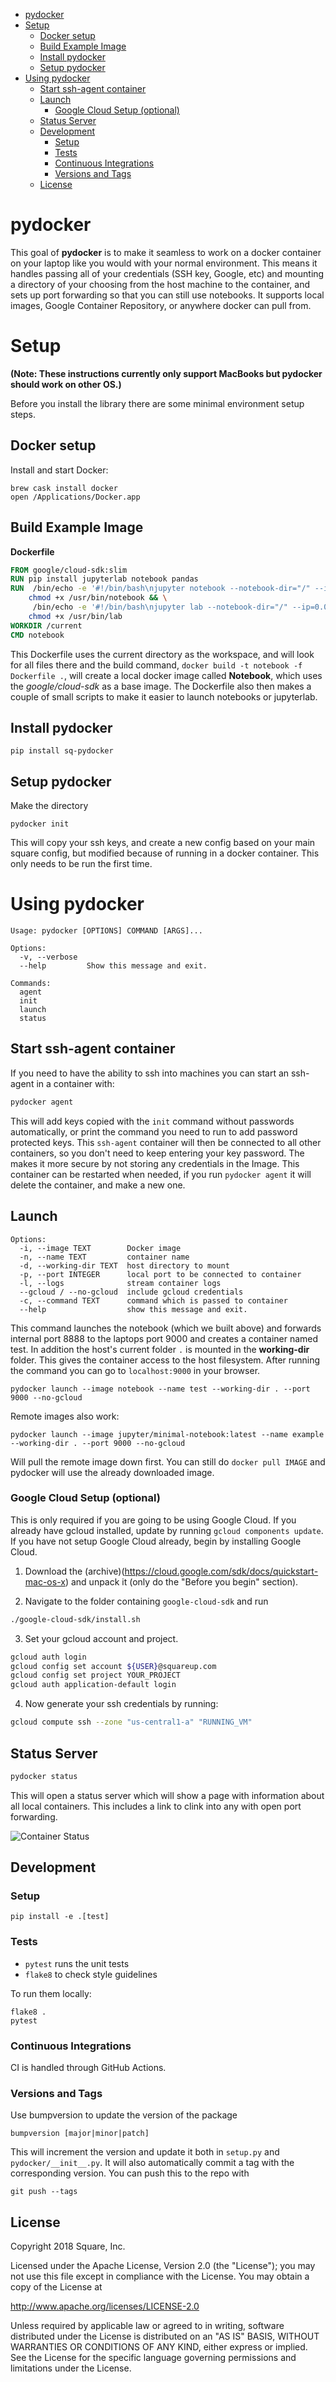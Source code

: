 - [pydocker](#pydocker)
- [Setup](#setup)
  - [Docker setup](#docker-setup)
  - [Build Example Image](#build-example-image)
  - [Install pydocker](#install-pydocker)
  - [Setup pydocker](#setup-pydocker)
- [Using pydocker](#using-pydocker)
  - [Start ssh-agent container](#start-ssh-agent-container)
  - [Launch](#launch)
    - [Google Cloud Setup (optional)](#google-cloud-setup-optional)
  - [Status Server](#status-server)
  - [Development](#development)
    - [Setup](#setup-1)
    - [Tests](#tests)
    - [Continuous Integrations](#continuous-integrations)
    - [Versions and Tags](#versions-and-tags)
  - [License](#license)


# pydocker
This goal of **pydocker** is to make it seamless to work on a docker container on your laptop like you would with your normal environment. This means it handles passing all of your credentials (SSH key, Google, etc) and mounting a directory of your choosing from the host machine to the container, and sets up port forwarding so that you can still use notebooks. It supports local images, Google Container Repository, or anywhere docker can pull from.

# Setup

**(Note: These instructions currently only support MacBooks but pydocker should work on other OS.)**

Before you install the library there are some minimal environment setup steps.



## Docker setup

Install and start Docker:

```
brew cask install docker
open /Applications/Docker.app
```

## Build Example Image
**Dockerfile**
```dockerfile
FROM google/cloud-sdk:slim
RUN pip install jupyterlab notebook pandas
RUN  /bin/echo -e '#!/bin/bash\njupyter notebook --notebook-dir="/" --ip=0.0.0.0 --allow-root --NotebookApp.token=""' > /usr/bin/notebook && \
    chmod +x /usr/bin/notebook && \
     /bin/echo -e '#!/bin/bash\njupyter lab --notebook-dir="/" --ip=0.0.0.0 --allow-root --NotebookApp.token=""' > /usr/bin/lab && \
    chmod +x /usr/bin/lab
WORKDIR /current
CMD notebook
```
This Dockerfile uses the current directory as the workspace, and will look for all files there and the build command, `docker build -t notebook -f Dockerfile .`, will create a local docker image called **Notebook**, which uses the *google/cloud-sdk* as a base image. The Dockerfile also then makes a couple of small scripts to make it easier to launch notebooks or jupyterlab.


## Install pydocker

```
pip install sq-pydocker
```


## Setup pydocker
Make the directory
```
pydocker init
```
This will copy your ssh keys, and create a new config based on your main square config, but modified because of running in a docker container. This only needs to be run the first time.


# Using pydocker
```
Usage: pydocker [OPTIONS] COMMAND [ARGS]...

Options:
  -v, --verbose
  --help         Show this message and exit.

Commands:
  agent
  init
  launch
  status
```



## Start ssh-agent container
If you need to have the ability to ssh into machines you can start an ssh-agent in a container with:
```python
pydocker agent
```
This will add keys copied with the `init` command without passwords automatically, or print the command you need to run to add password protected keys. This `ssh-agent` container will then be connected to all other containers, so you don't need to keep entering your key password. The makes it more secure by not storing any credentials in the Image. This container can be restarted when needed, if you run `pydocker agent` it will delete the container, and make a new one.


## Launch
```
Options:
  -i, --image TEXT        Docker image
  -n, --name TEXT         container name
  -d, --working-dir TEXT  host directory to mount
  -p, --port INTEGER      local port to be connected to container
  -l, --logs              stream container logs
  --gcloud / --no-gcloud  include gcloud credentials
  -c, --command TEXT      command which is passed to container
  --help                  show this message and exit.
```

This command launches the notebook (which we built above) and forwards internal port 8888 to the laptops port 9000 and creates a container named test.  In addition the host's current folder `.` is mounted in the **working-dir** folder. This gives the container access to the host filesystem. After running the command you can go to `localhost:9000` in your browser.

```
pydocker launch --image notebook --name test --working-dir . --port 9000 --no-gcloud
```

Remote images also work:
```
pydocker launch --image jupyter/minimal-notebook:latest --name example --working-dir . --port 9000 --no-gcloud
```
Will pull the remote image down first. You can still do `docker pull IMAGE` and pydocker will use the already downloaded image.

### Google Cloud Setup (optional)
This is only required if you are going to be using Google Cloud. If you already have gcloud installed, update by running `gcloud components update`. If you have not setup Google Cloud already, begin by installing Google Cloud.

  1. Download the (archive)(https://cloud.google.com/sdk/docs/quickstart-mac-os-x) and unpack it (only do the "Before you begin" section).

  2. Navigate to the folder containing `google-cloud-sdk` and run
```bash
./google-cloud-sdk/install.sh
```

  3. Set your gcloud account and project.
```bash
gcloud auth login
gcloud config set account ${USER}@squareup.com
gcloud config set project YOUR_PROJECT
gcloud auth application-default login
```

  4. Now generate your ssh credentials by running:
```bash
gcloud compute ssh --zone "us-central1-a" "RUNNING_VM"
```

## Status Server
```bash
pydocker status
```
This will open a status server which will show a page with information about all local containers.  This includes a link to clink into any with open port forwarding.

![Container Status](status.png "Container Status")


## Development

### Setup

`pip install -e .[test]`

### Tests

* `pytest` runs the unit tests
* `flake8` to check style guidelines

To run them locally:

    flake8 .
    pytest

### Continuous Integrations
CI is handled through GitHub Actions.


### Versions and Tags
Use bumpversion to update the version of the package

    bumpversion [major|minor|patch]

This will increment the version and update it both in `setup.py` and `pydocker/__init__.py`.
It will also automatically commit a tag with the corresponding version. You can push this to the repo
with

    git push --tags


## License

Copyright 2018 Square, Inc.

Licensed under the Apache License, Version 2.0 (the "License");
you may not use this file except in compliance with the License.
You may obtain a copy of the License at

   http://www.apache.org/licenses/LICENSE-2.0

Unless required by applicable law or agreed to in writing, software
distributed under the License is distributed on an "AS IS" BASIS,
WITHOUT WARRANTIES OR CONDITIONS OF ANY KIND, either express or implied.
See the License for the specific language governing permissions and
limitations under the License.

